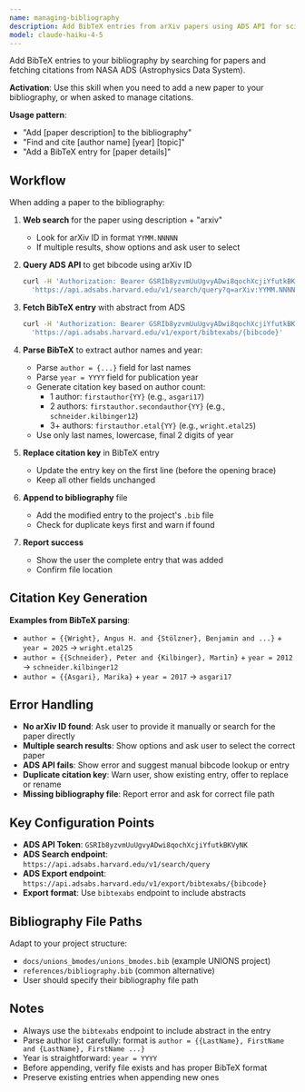 ```yaml
---
name: managing-bibliography
description: Add BibTeX entries from arXiv papers using ADS API for scientific paper citations
model: claude-haiku-4-5
---
```


Add BibTeX entries to your bibliography by searching for papers and fetching citations from NASA ADS (Astrophysics Data System).

**Activation**: Use this skill when you need to add a new paper to your bibliography, or when asked to manage citations.

**Usage pattern**:
- "Add [paper description] to the bibliography"
- "Find and cite [author name] [year] [topic]"
- "Add a BibTeX entry for [paper details]"

## Workflow

When adding a paper to the bibliography:

1. **Web search** for the paper using description + "arxiv"
   - Look for arXiv ID in format `YYMM.NNNNN`
   - If multiple results, show options and ask user to select

2. **Query ADS API** to get bibcode using arXiv ID
   ```bash
   curl -H 'Authorization: Bearer GSRIb8yzvmUuUgvyADwi8qochXcjiYfutkBKVyNK' \
     'https://api.adsabs.harvard.edu/v1/search/query?q=arXiv:YYMM.NNNNN&fl=bibcode'
   ```

3. **Fetch BibTeX entry** with abstract from ADS
   ```bash
   curl -H 'Authorization: Bearer GSRIb8yzvmUuUgvyADwi8qochXcjiYfutkBKVyNK' \
     'https://api.adsabs.harvard.edu/v1/export/bibtexabs/{bibcode}'
   ```

4. **Parse BibTeX** to extract author names and year:
   - Parse `author = {...}` field for last names
   - Parse `year = YYYY` field for publication year
   - Generate citation key based on author count:
     - 1 author: `firstauthor{YY}` (e.g., `asgari17`)
     - 2 authors: `firstauthor.secondauthor{YY}` (e.g., `schneider.kilbinger12`)
     - 3+ authors: `firstauthor.etal{YY}` (e.g., `wright.etal25`)
   - Use only last names, lowercase, final 2 digits of year

5. **Replace citation key** in BibTeX entry
   - Update the entry key on the first line (before the opening brace)
   - Keep all other fields unchanged

6. **Append to bibliography** file
   - Add the modified entry to the project's `.bib` file
   - Check for duplicate keys first and warn if found

7. **Report success**
   - Show the user the complete entry that was added
   - Confirm file location

## Citation Key Generation

**Examples from BibTeX parsing**:
- `author = {{Wright}, Angus H. and {Stölzner}, Benjamin and ...}` + `year = 2025` → `wright.etal25`
- `author = {{Schneider}, Peter and {Kilbinger}, Martin}` + `year = 2012` → `schneider.kilbinger12`
- `author = {{Asgari}, Marika}` + `year = 2017` → `asgari17`

## Error Handling

- **No arXiv ID found**: Ask user to provide it manually or search for the paper directly
- **Multiple search results**: Show options and ask user to select the correct paper
- **ADS API fails**: Show error and suggest manual bibcode lookup or entry
- **Duplicate citation key**: Warn user, show existing entry, offer to replace or rename
- **Missing bibliography file**: Report error and ask for correct file path

## Key Configuration Points

- **ADS API Token**: `GSRIb8yzvmUuUgvyADwi8qochXcjiYfutkBKVyNK`
- **ADS Search endpoint**: `https://api.adsabs.harvard.edu/v1/search/query`
- **ADS Export endpoint**: `https://api.adsabs.harvard.edu/v1/export/bibtexabs/{bibcode}`
- **Export format**: Use `bibtexabs` endpoint to include abstracts

## Bibliography File Paths

Adapt to your project structure:
- `docs/unions_bmodes/unions_bmodes.bib` (example UNIONS project)
- `references/bibliography.bib` (common alternative)
- User should specify their bibliography file path

## Notes

- Always use the `bibtexabs` endpoint to include abstract in the entry
- Parse author list carefully: format is `author = {{LastName}, FirstName and {LastName}, FirstName ...}`
- Year is straightforward: `year = YYYY`
- Before appending, verify file exists and has proper BibTeX format
- Preserve existing entries when appending new ones
